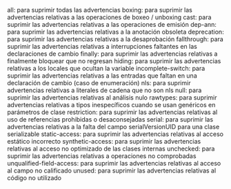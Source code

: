 all: para suprimir todas las advertencias
boxing: para suprimir las advertencias relativas a las operaciones de boxeo / unboxing
cast: para suprimir las advertencias relativas a las operaciones de emisión
dep-ann: para suprimir las advertencias relativas a la anotación obsoleta
deprecation: para suprimir las advertencias relativas a la desaprobación
fallthrough: para suprimir las advertencias relativas a interrupciones faltantes en las declaraciones de cambio
finally: para suprimir las advertencias relativas a finalmente bloquear que no regresan
hiding: para suprimir las advertencias relativas a los locales que ocultan la variable
incomplete-switch: para suprimir las advertencias relativas a las entradas que faltan en una declaración de cambio (caso de enumeración)
nls: para suprimir advertencias relativas a literales de cadena que no son nls
null: para suprimir las advertencias relativas al análisis nulo
rawtypes: para suprimir advertencias relativas a tipos inespecíficos cuando se usan genéricos en parámetros de clase
restriction: para suprimir las advertencias relativas al uso de referencias prohibidas o desaconsejadas
serial: para suprimir las advertencias relativas a la falta del campo serialVersionUID para una clase serializable
static-access: para suprimir las advertencias relativas al acceso estático incorrecto
synthetic-access: para suprimir las advertencias relativas al acceso no optimizado de las clases internas
unchecked: para suprimir las advertencias relativas a operaciones no comprobadas
unqualified-field-access: para suprimir las advertencias relativas al acceso al campo no calificado
unused: para suprimir las advertencias relativas al código no utilizado